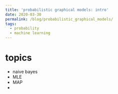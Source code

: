 ```yaml
---
title: 'probabilistic graphical models: intro'
date: 2020-03-30
permalink: /blog/probabilistic_graphical_models/
tags:
  - probability
  - machine learning
---
```


# topics
- naive bayes
- MLE
- MAP
-
